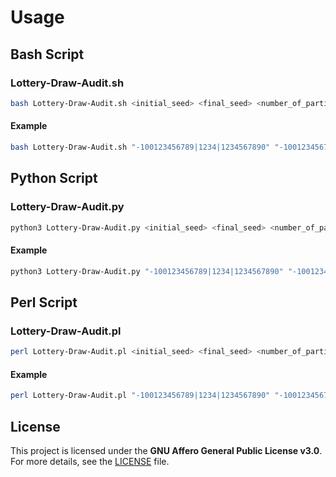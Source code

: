 # Usage
## Bash Script
### Lottery-Draw-Audit.sh
```bash
bash Lottery-Draw-Audit.sh <initial_seed> <final_seed> <number_of_participants> <final_hash>
```
#### Example
```bash
bash Lottery-Draw-Audit.sh "-100123456789|1234|1234567890" "-100123456789|4321|0987654321" 171 "3cea51c945ea350a3a0ea6efc58a274a74a359a06e6b72059b4dc1d76c007a56"
```
## Python Script
### Lottery-Draw-Audit.py
```bash
python3 Lottery-Draw-Audit.py <initial_seed> <final_seed> <number_of_participants> <final_hash>
```
#### Example
```bash
python3 Lottery-Draw-Audit.py "-100123456789|1234|1234567890" "-100123456789|4321|0987654321" 171 "3cea51c945ea350a3a0ea6efc58a274a74a359a06e6b72059b4dc1d76c007a56"
```
## Perl Script
### Lottery-Draw-Audit.pl
```bash
perl Lottery-Draw-Audit.pl <initial_seed> <final_seed> <number_of_participants> <final_hash>
```
#### Example
```bash
perl Lottery-Draw-Audit.pl "-100123456789|1234|1234567890" "-100123456789|4321|0987654321" 171 "3cea51c945ea350a3a0ea6efc58a274a74a359a06e6b72059b4dc1d76c007a56"
```
  
## License
This project is licensed under the **GNU Affero General Public License v3.0**.  
For more details, see the [LICENSE](LICENSE) file.  
